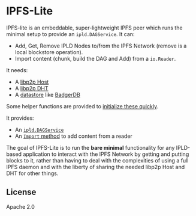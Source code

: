 # IPFS-Lite

IPFS-lite is an embeddable, super-lightweight IPFS peer which runs the minimal
setup to provide an `ipld.DAGService`. It can:

* Add, Get, Remove IPLD Nodes to/from the IPFS Network (remove is a local blockstore operation).
* Import content (chunk, build the DAG and Add) from a `io.Reader`.

It needs:

* A [libp2p Host](https://godoc.org/github.com/libp2p/go-libp2p#New)
* A [libp2p DHT](https://godoc.org/github.com/libp2p/go-libp2p-kad-dht#New)
* A [datastore](https://godoc.org/github.com/ipfs/go-datastore) like [BadgerDB](https://godoc.org/github.com/ipfs/go-ds-badger)

Some helper functions are provided to
[initialize these quickly](https://godoc.org/github.com/hsanjuan/ipfs-lite#SetupLibp2p).

It provides:

* An [`ipld.DAGService`](https://godoc.org/github.com/ipfs/go-ipld-format#DAGService)
* An [`Import` method](https://godoc.org/github.com/hsanjuan/ipfs-lite#Peer.Import) to add content from a reader

The goal of IPFS-Lite is to run the **bare minimal** functionality for any
IPLD-based application to interact with the IPFS Network by getting and
putting blocks to it, rather than having to deal with the complexities of
using a full IPFS daemon and with the liberty of sharing the needed libp2p
Host and DHT for other things.

## License

Apache 2.0

